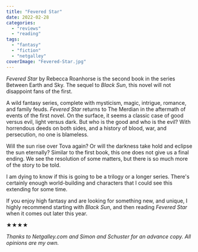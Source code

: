 ```yaml
---
title: "Fevered Star"
date: 2022-02-28
categories: 
  - "reviews"
  - "reading"
tags: 
  - "fantasy"
  - "fiction"
  - "netgalley"
coverImage: "Fevered-Star.jpg"
---
```


_Fevered Star_ by Rebecca Roanhorse is the second book in the series Between Earth and Sky. The sequel to _Black Sun_, this novel will not disappoint fans of the first.

A wild fantasy series, complete with mysticism, magic, intrigue, romance, and family feuds. _Fevered Star_ returns to The Merdian in the aftermath of events of the first novel. On the surface, it seems a classic case of good versus evil, light versus dark. But who is the good and who is the evil? With horrendous deeds on both sides, and a history of blood, war, and persecution, no one is blameless.

Will the sun rise over Tova again? Or will the darkness take hold and eclipse the sun eternally? Similar to the first book, this one does not give us a final ending. We see the resolution of some matters, but there is so much more of the story to be told.

I am dying to know if this is going to be a trilogy or a longer series. There's certainly enough world-building and characters that I could see this extending for some time.

If you enjoy high fantasy and are looking for something new, and unique, I highly recommend starting with _Black Sun_, and then reading _Fevered Star_ when it comes out later this year.

★★★★

_Thanks to Netgalley.com and Simon and Schuster for an advance copy. All opinions are my own._
